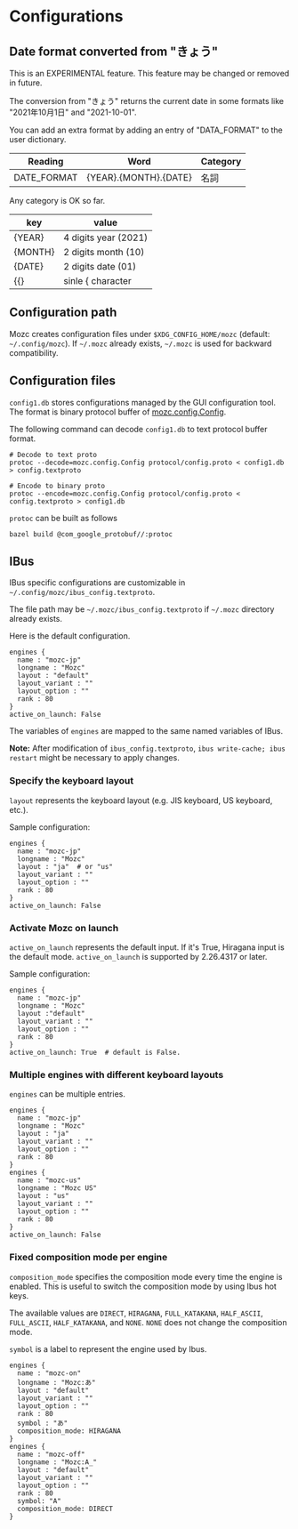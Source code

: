 # Configurations

## Date format converted from "きょう"

This is an EXPERIMENTAL feature. This feature may be changed or removed in
future.

The conversion from "きょう" returns the current date in some formats like
"2021年10月1日" and "2021-10-01".

You can add an extra format by adding an entry of "DATA_FORMAT" to the user
dictionary.

| Reading     | Word                  | Category |
| ----------- | --------------------- | -------- |
| DATE_FORMAT | {YEAR}.{MONTH}.{DATE} | 名詞     |

Any category is OK so far.

| key     | value                |
| ------- | -------------------- |
| {YEAR}  | 4 digits year (2021) |
| {MONTH} | 2 digits month (10)  |
| {DATE}  | 2 digits date (01)   |
| {{}     | sinle { character    |

## Configuration path

Mozc creates configuration files under `$XDG_CONFIG_HOME/mozc` (default:
`~/.config/mozc`). If `~/.mozc` already exists, `~/.mozc` is used for backward
compatibility.

## Configuration files

`config1.db` stores configurations managed by the GUI configuration tool. The
format is binary protocol buffer of
[mozc.config.Config](https://github.com/google/mozc/blob/master/src/protocol/config.proto).

The following command can decode `config1.db` to text protocol buffer format.

```
# Decode to text proto
protoc --decode=mozc.config.Config protocol/config.proto < config1.db > config.textproto
```

```
# Encode to binary proto
protoc --encode=mozc.config.Config protocol/config.proto < config.textproto > config1.db
```

`protoc` can be built as follows

```
bazel build @com_google_protobuf//:protoc
```

## IBus

IBus specific configurations are customizable in
`~/.config/mozc/ibus_config.textproto`.

The file path may be `~/.mozc/ibus_config.textproto` if `~/.mozc` directory
already exists.

Here is the default configuration.

```
engines {
  name : "mozc-jp"
  longname : "Mozc"
  layout : "default"
  layout_variant : ""
  layout_option : ""
  rank : 80
}
active_on_launch: False
```

The variables of `engines` are mapped to the same named variables of IBus.

**Note:** After modification of `ibus_config.textproto`, `ibus write-cache; ibus
restart` might be necessary to apply changes.

### Specify the keyboard layout

`layout` represents the keyboard layout (e.g. JIS keyboard, US keyboard, etc.).

Sample configuration:

```
engines {
  name : "mozc-jp"
  longname : "Mozc"
  layout : "ja"  # or "us"
  layout_variant : ""
  layout_option : ""
  rank : 80
}
active_on_launch: False
```

### Activate Mozc on launch

`active_on_launch` represents the default input. If it's True, Hiragana input is
the default mode. `active_on_launch` is supported by 2.26.4317 or later.

Sample configuration:

```
engines {
  name : "mozc-jp"
  longname : "Mozc"
  layout :"default"
  layout_variant : ""
  layout_option : ""
  rank : 80
}
active_on_launch: True  # default is False.
```

### Multiple engines with different keyboard layouts

`engines` can be multiple entries.

```
engines {
  name : "mozc-jp"
  longname : "Mozc"
  layout : "ja"
  layout_variant : ""
  layout_option : ""
  rank : 80
}
engines {
  name : "mozc-us"
  longname : "Mozc US"
  layout : "us"
  layout_variant : ""
  layout_option : ""
  rank : 80
}
active_on_launch: False
```

### Fixed composition mode per engine

`composition_mode` specifies the composition mode every time the engine is
enabled. This is useful to switch the composition mode by using Ibus hot keys.

The available values are `DIRECT`, `HIRAGANA`, `FULL_KATAKANA`, `HALF_ASCII`, `FULL_ASCII`, `HALF_KATAKANA`, and `NONE`.
`NONE` does not change the composition mode.

`symbol` is a label to represent the engine used by Ibus.

```
engines {
  name : "mozc-on"
  longname : "Mozc:あ"
  layout : "default"
  layout_variant : ""
  layout_option : ""
  rank : 80
  symbol : "あ"
  composition_mode: HIRAGANA
}
engines {
  name : "mozc-off"
  longname : "Mozc:A_"
  layout : "default"
  layout_variant : ""
  layout_option : ""
  rank : 80
  symbol: "A"
  composition_mode: DIRECT
}
```
